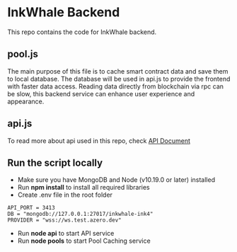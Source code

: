 # InkWhale Backend

This repo contains the code for InkWhale backend.

## pool.js

The main purpose of this file is to cache smart contract data and save them to local database. The database will be used in api.js to provide the frontend with faster data access. Reading data directly from blockchain via rpc can be slow, this backend service can enhance user experience and appearance.

## api.js

To read more about api used in this repo, check [API Document](docs/apis.md)

## Run the script locally
- Make sure you have MongoDB and Node (v10.19.0 or later) installed
- Run **npm install** to install all required libraries
- Create .env file in the root folder
```
API_PORT = 3413
DB = "mongodb://127.0.0.1:27017/inkwhale-ink4"
PROVIDER = "wss://ws.test.azero.dev"
```
- Run **node api** to start API service
- Run **node pools** to start Pool Caching service
